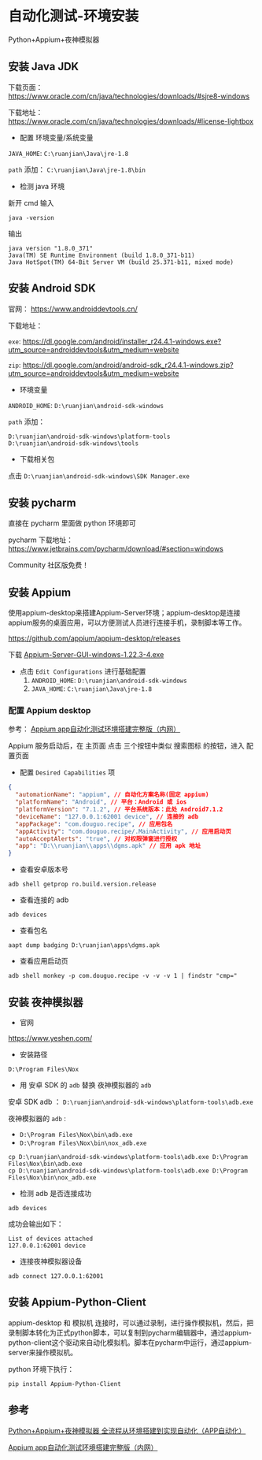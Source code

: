 # 自动化测试-环境安装

Python+Appium+夜神模拟器

## 安装 Java JDK

下载页面： https://www.oracle.com/cn/java/technologies/downloads/#sjre8-windows

下载地址： https://www.oracle.com/cn/java/technologies/downloads/#license-lightbox
 
 - 配置 环境变量/系统变量

`JAVA_HOME`: `C:\ruanjian\Java\jre-1.8`

`path` 添加： `C:\ruanjian\Java\jre-1.8\bin`

- 检测 java 环境

新开 cmd 输入
```
java -version
```

输出
```
java version "1.8.0_371"
Java(TM) SE Runtime Environment (build 1.8.0_371-b11)
Java HotSpot(TM) 64-Bit Server VM (build 25.371-b11, mixed mode)
```

## 安装 Android SDK

官网： https://www.androiddevtools.cn/

下载地址： 

`exe`: https://dl.google.com/android/installer_r24.4.1-windows.exe?utm_source=androiddevtools&utm_medium=website

`zip`: https://dl.google.com/android/android-sdk_r24.4.1-windows.zip?utm_source=androiddevtools&utm_medium=website

- 环境变量

`ANDROID_HOME`: `D:\ruanjian\android-sdk-windows`

`path` 添加：
```
D:\ruanjian\android-sdk-windows\platform-tools
D:\ruanjian\android-sdk-windows\tools
```

- 下载相关包

点击 `D:\ruanjian\android-sdk-windows\SDK Manager.exe`

## 安装 pycharm

直接在 pycharm 里面做 python 环境即可

pycharm 下载地址： https://www.jetbrains.com/pycharm/download/#section=windows

Community 社区版免费！


## 安装 Appium

使用appium-desktop来搭建Appium-Server环境；appium-desktop是连接appium服务的桌面应用，可以方便测试人员进行连接手机，录制脚本等工作。

https://github.com/appium/appium-desktop/releases

下载 [Appium-Server-GUI-windows-1.22.3-4.exe](https://github.com/appium/appium-desktop/releases/download/v1.22.3-4/Appium-Server-GUI-windows-1.22.3-4.exe)

- 点击 `Edit Configurations` 进行基础配置
	1. `ANDROID_HOME`: `D:\ruanjian\android-sdk-windows`
	2. `JAVA_HOME`: `C:\ruanjian\Java\jre-1.8`


### 配置 Appium desktop

参考：
[Appium app自动化测试环境搭建完整版（内网）](https://www.jianshu.com/p/2d48cca6e620?utm_campaign=maleskine&utm_content=note&utm_medium=seo_notes&utm_source=recommendation)

Appium 服务启动后，在 主页面 点击 三个按钮中类似 搜索图标 的按钮，进入 配置页面

- 配置 `Desired Capabilities` 项

```json
{
  "automationName": "appium", // 自动化方案名称(固定 appium)
  "platformName": "Android", // 平台：Android 或 ios 
  "platformVersion": "7.1.2", // 平台系统版本：此处 Android7.1.2
  "deviceName": "127.0.0.1:62001 device", // 连接的 adb 
  "appPackage": "com.douguo.recipe", // 应用包名
  "appActivity": "com.douguo.recipe/.MainActivity", // 应用启动页
  "autoAcceptAlerts": "true", // 对权限弹窗进行授权
  "app": "D:\\ruanjian\\apps\\dgms.apk" // 应用 apk 地址
}
```



- 查看安卓版本号
```
adb shell getprop ro.build.version.release
```

- 查看连接的 adb 
```
adb devices
```

- 查看包名
```
aapt dump badging D:\ruanjian\apps\dgms.apk
```
- 查看应用启动页
```
adb shell monkey -p com.douguo.recipe -v -v -v 1 | findstr "cmp="
```


## 安装 夜神模拟器

- 官网

https://www.yeshen.com/

- 安装路径

```
D:\Program Files\Nox
```

- 用 安卓 SDK 的 `adb` 替换 夜神模拟器的 `adb`

安卓 SDK adb ： `D:\ruanjian\android-sdk-windows\platform-tools\adb.exe`

夜神模拟器的 `adb` :
- `D:\Program Files\Nox\bin\adb.exe`
- `D:\Program Files\Nox\bin\nox_adb.exe`

```
cp D:\ruanjian\android-sdk-windows\platform-tools\adb.exe D:\Program Files\Nox\bin\adb.exe
cp D:\ruanjian\android-sdk-windows\platform-tools\adb.exe D:\Program Files\Nox\bin\nox_adb.exe
```

- 检测 adb 是否连接成功

```
adb devices
```

成功会输出如下：

```
List of devices attached
127.0.0.1:62001 device
```

- 连接夜神模拟器设备

```
adb connect 127.0.0.1:62001
```

## 安装 Appium-Python-Client

appium-desktop 和 模拟机 连接时，可以通过录制，进行操作模拟机，然后，把录制脚本转化为正式python脚本，可以复制到pycharm编辑器中，通过appium-python-client这个驱动来自动化模拟机。脚本在pycharm中运行，通过appium-server来操作模拟机。

python 环境下执行：
```
pip install Appium-Python-Client 
```


## 参考

[Python+Appium+夜神模拟器 全流程从环境搭建到实现自动化（APP自动化）](https://blog.csdn.net/L_980317/article/details/128076185)

[Appium app自动化测试环境搭建完整版（内网）](https://www.jianshu.com/p/2d48cca6e620?utm_campaign=maleskine&utm_content=note&utm_medium=seo_notes&utm_source=recommendation)